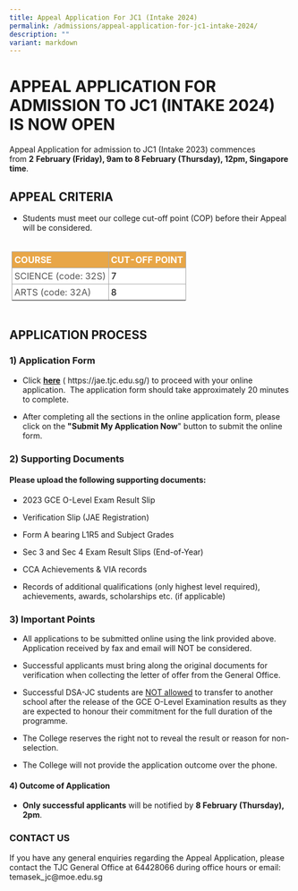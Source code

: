 ```yaml
---
title: Appeal Application For JC1 (Intake 2024)
permalink: /admissions/appeal-application-for-jc1-intake-2024/
description: ""
variant: markdown
---
```

<h1>APPEAL APPLICATION FOR ADMISSION TO JC1 (INTAKE 2024) IS NOW OPEN</h1>
<p>Appeal Application for admission to JC1 (Intake 2023) commences from&nbsp;<strong>2</strong>&nbsp;<strong>February (Friday), 9am to 8 February (Thursday), 12pm, Singapore time</strong>.</p>
<h2>APPEAL CRITERIA</h2>
<ul>
<li>
<p>Students must meet our college cut-off point (COP) before their Appeal
will be considered.&nbsp;</p>
</li>
</ul>
<style>.mmt-table,.mmt-table-custom{width:100%;table-layout:fixed;}.mmt-table tr td, .mmt-table thead tr th{height:24px!important;padding:4px;border:1px solid #aaa;overflow: auto;} .mmt-table thead tr th {background: #e8a647; color: #fff; text-align: inherit;}.mmt-table-custom-parent{margin:0;padding:4px}.mmt-table tr:nth-child(odd) {background: #ffffff} .mmt-table tr:nth-child(even) {background: #ffffff} .mmt-table td:nth-child(odd) {color: #545454} .mmt-table td:nth-child(even) {color: #000000}.mmt-table tr td, .mmt-table thead tr th {border : 1px solid #aaaaaa;overflow: auto;}.mmt-table thead tr th {background: #e8a647; color: #fff; text-align: inherit;}</style>

<p></p><div class="mmt-custom-content col-sm-12 mmt-table-custom-parent col-lg-12">
	
<table class="mmt-table mmt-table-custom selected" id="TABLE-1"><thead>
<tr>
<th>COURSE</th><th>CUT-OFF POINT</th>
</tr>
</thead>
<tbody>
<tr>
<td class="">SCIENCE (code: 32S)</td>
<td>7  
</td>
</tr><tr>
<td class="">ARTS (code: 32A)</td>
<td>8 
</td></tr><tr></tr><tr></tr><tr></tr></tbody></table></div>


<h2>APPLICATION PROCESS</h2>
<h3>1) Application Form</h3>
<ul data-tight="true" class="tight">
<li>
<p>Click&nbsp;<strong><a href="https://jae.tjc.edu.sg" rel="noopener noreferrer nofollow" target="_blank">here</a></strong>&nbsp;(
<a rel="noopener noreferrer nofollow" target="_blank">https://jae.tjc.edu.sg/</a>) to proceed with your online application.&nbsp;
The application form should take approximately 20 minutes to complete.</p>
</li>
<li>
<p>After completing all the sections in the online application form, please
click on the <strong>"Submit My Application Now</strong>" button to submit
the online form.</p>
</li>
</ul>
<h3>2) Supporting Documents</h3>
<h4>Please upload the following supporting documents:</h4>
<ul data-tight="true" class="tight">
<li>
<p>2023 GCE O-Level Exam Result Slip&nbsp;</p>
</li>
<li>
<p>Verification Slip (JAE Registration)</p>
</li>
<li>
<p>Form A bearing L1R5 and Subject Grades</p>
</li>
<li>
<p>Sec 3 and Sec 4 Exam Result Slips&nbsp;(End-of-Year)</p>
</li>
<li>
<p>CCA Achievements &amp; VIA records</p>
</li>
<li>
<p>Records of additional qualifications (only highest level required), achievements,
awards, scholarships etc. (if applicable)</p>
</li>
</ul>
<h3>3) Important Points</h3>
<ul data-tight="true" class="tight">
<li>
<p>All applications to be submitted online using the link provided above.
Application received by fax and email will NOT be considered.&nbsp;</p>
</li>
<li>
<p>Successful applicants must bring along the original documents for verification
when collecting the letter of offer from the General Office.&nbsp;</p>
</li>
<li>
<p>Successful DSA-JC students are&nbsp;<u>NOT allowed</u>&nbsp;to transfer
to another school after the release of the GCE O-Level Examination results
as they are expected to honour their commitment for the full duration of
the programme. &nbsp;</p>
</li>
<li>
<p>The College reserves the right not to reveal the result or reason for
non-selection.</p>
</li>
<li>
<p>The College will not provide the application outcome over the phone.&nbsp;</p>
</li>
</ul>
<h4>4) Outcome of Application</h4>
<ul data-tight="true" class="tight">
<li>
<p><strong>Only successful applicants</strong> will be notified by <strong>8 February (Thursday), 2pm</strong>.</p>
</li>
</ul>
<p></p>
<h3>CONTACT US</h3>
<p>If you have any general enquiries regarding the Appeal Application, please
contact the TJC General Office at&nbsp;64428066&nbsp;during office hours
or email: <a rel="noopener noreferrer nofollow" target="_blank">temasek_jc@moe.edu.sg</a>
</p>
<p></p>